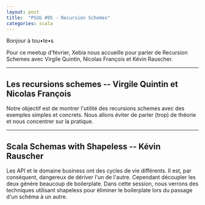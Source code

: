 ```yaml
---
layout: post
title:  "PSUG #95 - Recursion Schemes"
categories: scala
---
```

Bonjour à tou•te•s

Pour ce meetup d'février, Xebia nous accueille pour parler de Recursion Schemes avec Virgile Quintin, Nicolas François et Kévin Rauscher.

-----------

## Les recursions schemes -- Virgile Quintin et Nicolas François

Notre objectif est de montrer l'utilité des recursions schemes avec des exemples simples et concrets. Nous allons éviter de parler (trop) de théorie et nous concentrer sur la pratique.


-----------

## Scala Schemas with Shapeless -- Kévin Rauscher

Les API et le domaine business ont des cycles de vie différents. Il est, par conséquent, dangereux de dériver l'un de l'autre. Cependant découpler les deux génère beaucoup de boilerplate. Dans cette session, nous verrons des techniques utilisant shapeless pour éliminer le boilerplate lors du passage d'un schéma à un autre.

